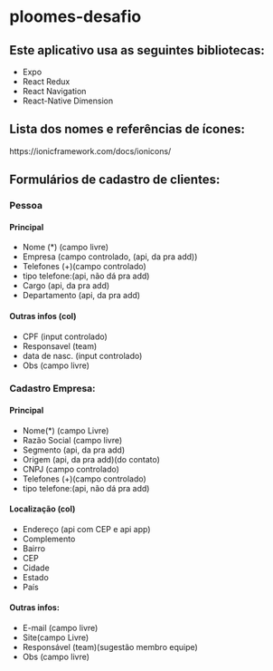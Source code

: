 # ploomes-desafio

<h2>Este aplicativo usa as seguintes bibliotecas:</h2>
<ul>
  <li>Expo</li>
  <li>React Redux</li>
  <li>React Navigation</li>
  <li>React-Native Dimension</li>
</ul>
<h2>Lista dos nomes e referências de ícones:</h2> https://ionicframework.com/docs/ionicons/

<h2>Formulários de cadastro de clientes:</h2>
<h3>Pessoa</h3>
<h4>Principal</h4>
<ul>
  <li>Nome (*) (campo livre)</li>
  <li>Empresa (campo controlado, (api, da pra add))</li>
  <li>Telefones (+)(campo controlado)</li>
  <li>tipo telefone:(api, não dá pra add)</li>
  <li>Cargo (api, da pra add)</li>
  <li>Departamento (api, da pra add)</li>
</ul>

<h4>Outras infos (col)</h4>
<ul>
  <li>CPF (input controlado)</li>
  <li>Responsavel (team) </li>
  <li>data de nasc. (input controlado)</li>
  <li>Obs (campo livre)</li>
</ul>

<h3>Cadastro Empresa:</h3>
<h4>Principal</h4>
<ul>
  <li>Nome(*) (campo Livre)</li>
  <li>Razão Social (campo livre)</li>
  <li>Segmento (api, da pra add)</li>
  <li>Origem (api, da pra add)(do contato)</li>
  <li>CNPJ (campo controlado)</li>
  <li>Telefones (+)(campo controlado)</li>
  <li>tipo telefone:(api, não dá pra add)</li>
</ul>

<h4>Localização (col)</h4>
<ul>
  <li>Endereço (api com CEP e api app)</li>
  <li>Complemento</li>
  <li>Bairro</li>
  <li>CEP</li>
  <li>Cidade</li>
  <li>Estado</li>
  <li>País</li>
</ul>

<h4>Outras infos:</h4>
<ul>
  <li>E-mail (campo livre)</li>
  <li>Site(campo Livre)</li>
  <li>Responsável (team)(sugestão membro equipe)</li>
  <li>Obs (campo livre)</li>
</ul>

	
	
	
	
	
